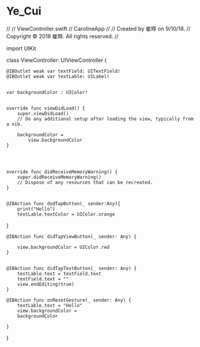 # Ye_Cui
//
//  ViewController.swift
//  CarolineApp
//
//  Created by 崔晔 on 9/10/18.
//  Copyright © 2018 崔晔. All rights reserved.
//

import UIKit

class ViewController: UIViewController {
    
    
    
    @IBOutlet weak var textField: UITextField!
    @IBOutlet weak var textLable: UILabel!
    
    
    var backgroundColor : UIColor!
    
    
    override func viewDidLoad() {
        super.viewDidLoad()
        // Do any additional setup after loading the view, typically from a nib.
        
        backgroundColor =
            view.backgroundColor
    }

    
    
    
    override func didReceiveMemoryWarning() {
        super.didReceiveMemoryWarning()
        // Dispose of any resources that can be recreated.
    }

    
    @IBAction func dodTapButton(_ sender:Any){
        print("Hello")
        textLable.textColor = UIColor.orange
}

    
    @IBAction func didTapViewButton(_ sender: Any) {
        
        view.backgroundColor = UIColor.red
    }
 
    
    @IBAction func didTapTextButton(_ sender: Any) {
        textLable.text = textField.text
        textField.text = ""
        view.endEditing(true)
    }
    
    @IBAction func onResetGesture(_ sender: Any) {
        textLable.text = "Hello"
        view.backgroundColor =
        backgroundColor
        
    }
    
}
